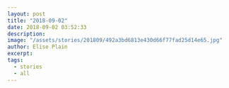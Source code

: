 ```yaml
---
layout: post
title: "2018-09-02"
date: 2018-09-02 03:52:33
description: 
image: "/assets/stories/201809/492a3bd6813e430d66f77fad25d14e65.jpg"
author: Elise Plain
excerpt: 
tags: 
  - stories
  - all
---
```



<p></p>
